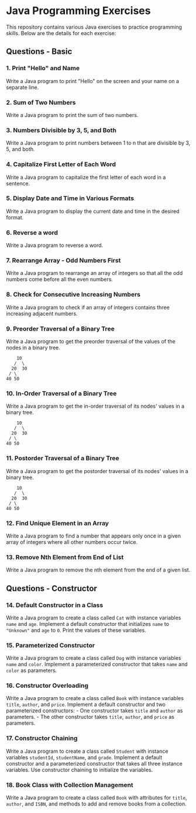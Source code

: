 # Java Programming Exercises

This repository contains various Java exercises to practice programming skills. Below are the details for each exercise:

## Questions - Basic 

### 1. Print "Hello" and Name
Write a Java program to print "Hello" on the screen and your name on a separate line.

### 2. Sum of Two Numbers
Write a Java program to print the sum of two numbers.

### 3. Numbers Divisible by 3, 5, and Both
Write a Java program to print numbers between 1 to n that are divisible by 3, 5, and both.

### 4. Capitalize First Letter of Each Word
Write a Java program to capitalize the first letter of each word in a sentence.

### 5. Display Date and Time in Various Formats
Write a Java program to display the current date and time in the desired format.

### 6. Reverse a word
Write a Java program to reverse a word.

### 7. Rearrange Array - Odd Numbers First
Write a Java program to rearrange an array of integers so that all the odd numbers come before all the even numbers.

### 8. Check for Consecutive Increasing Numbers
Write a Java program to check if an array of integers contains three increasing adjacent numbers.

### 9. Preorder Traversal of a Binary Tree
Write a Java program to get the preorder traversal of the values of the nodes in a binary tree.
```
    10
   /  \
  20  30
 / \  
40 50
```

### 10. In-Order Traversal of a Binary Tree
Write a Java program to get the in-order traversal of its nodes' values in a binary tree.
```
    10
   /  \
  20  30
 / \  
40 50
```

### 11. Postorder Traversal of a Binary Tree
Write a Java program to get the postorder traversal of its nodes' values in a binary tree.
```
    10
   /  \
  20  30
 / \  
40 50
```

### 12. Find Unique Element in an Array
Write a Java program to find a number that appears only once in a given array of integers where all other numbers occur twice.

### 13. Remove Nth Element from End of List
Write a Java program to remove the nth element from the end of a given list.

## Questions - Constructor

### 14. Default Constructor in a Class
Write a Java program to create a class called `Cat` with instance variables `name` and `age`. Implement a default constructor that initializes `name` to `"Unknown"` and `age` to `0`. Print the values of these variables.

### 15. Parameterized Constructor
Write a Java program to create a class called `Dog` with instance variables `name` and `color`. Implement a parameterized constructor that takes `name` and `color` as parameters.

### 16. Constructor Overloading
Write a Java program to create a class called `Book` with instance variables `title`, `author`, and `price`. Implement a default constructor and two parameterized constructors:
    - One constructor takes `title` and `author` as parameters.
    - The other constructor takes `title`, `author`, and `price` as parameters.

### 17. Constructor Chaining
Write a Java program to create a class called `Student` with instance variables `studentId`, `studentName`, and `grade`. Implement a default constructor and a parameterized constructor that takes all three instance variables. Use constructor chaining to initialize the variables.

### 18. Book Class with Collection Management
Write a Java program to create a class called `Book` with attributes for `title`, `author`, and `ISBN`, and methods to add and remove books from a collection.
